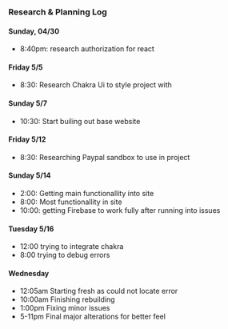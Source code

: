 ### Research & Planning Log
#### Sunday, 04/30
* 8:40pm: research authorization for react
#### Friday 5/5
* 8:30: Research Chakra Ui to style project with
#### Sunday 5/7
* 10:30: Start builing out base website
#### Friday 5/12 
* 8:30: Researching Paypal sandbox to use in project
#### Sunday 5/14
* 2:00: Getting main functionallity into site
* 8:00: Most functionallity in site
* 10:00: getting Firebase to work fully after running into issues
#### Tuesday 5/16
* 12:00 trying to integrate chakra
* 8:00 trying to debug errors
#### Wednesday 
* 12:05am Starting fresh as could not locate error
* 10:00am Finishing rebuilding
* 1:00pm Fixing minor issues
* 5-11pm Final major alterations for better feel